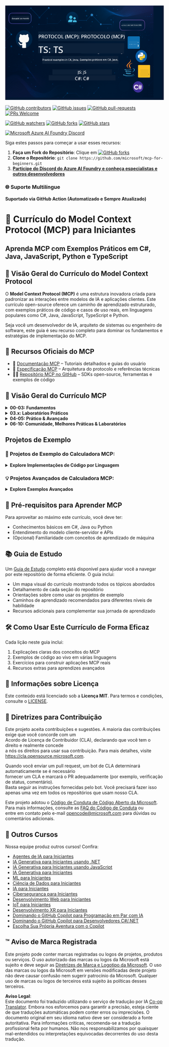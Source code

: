 <!--
CO_OP_TRANSLATOR_METADATA:
{
  "original_hash": "5dc09d7099d2f09f3e472bc8f073622d",
  "translation_date": "2025-06-23T14:27:31+00:00",
  "source_file": "README.md",
  "language_code": "br"
}
-->
![MCP-for-beginners](../../translated_images/mcp-beginners.2ce2b317996369ff66c5b72e25eff9d4288ab2741fc70c0b4e523d1ae1e249fd.br.png) 

[![GitHub contributors](https://img.shields.io/github/contributors/microsoft/mcp-for-beginners.svg)](https://GitHub.com/microsoft/mcp-for-beginners/graphs/contributors)
[![GitHub issues](https://img.shields.io/github/issues/microsoft/mcp-for-beginners.svg)](https://GitHub.com/microsoft/mcp-for-beginners/issues)
[![GitHub pull-requests](https://img.shields.io/github/issues-pr/microsoft/mcp-for-beginners.svg)](https://GitHub.com/microsoft/mcp-for-beginners/pulls)
[![PRs Welcome](https://img.shields.io/badge/PRs-welcome-brightgreen.svg?style=flat-square)](http://makeapullrequest.com)

[![GitHub watchers](https://img.shields.io/github/watchers/microsoft/mcp-for-beginners.svg?style=social&label=Watch)](https://GitHub.com/microsoft/mcp-for-beginners/watchers)
[![GitHub forks](https://img.shields.io/github/forks/microsoft/mcp-for-beginners.svg?style=social&label=Fork)](https://GitHub.com/microsoft/mcp-for-beginners/fork)
[![GitHub stars](https://img.shields.io/github/stars/microsoft/mcp-for-beginners?style=social&label=Star)](https://GitHub.com/microsoft/mcp-for-beginners/stargazers)


[![Microsoft Azure AI Foundry Discord](https://dcbadge.vercel.app/api/server/ByRwuEEgH4)](https://discord.com/invite/ByRwuEEgH4)


Siga estes passos para começar a usar esses recursos:
1. **Faça um Fork do Repositório**: Clique em [![GitHub forks](https://img.shields.io/github/forks/microsoft/mcp-for-beginners.svg?style=social&label=Fork)](https://GitHub.com/microsoft/mcp-for-beginners/fork)
2. **Clone o Repositório**:   `git clone https://github.com/microsoft/mcp-for-beginners.git`
3. [**Participe do Discord do Azure AI Foundry e conheça especialistas e outros desenvolvedores**](https://discord.com/invite/ByRwuEEgH4)


### 🌐 Suporte Multilíngue

#### Suportado via GitHub Action (Automatizado e Sempre Atualizado)

# 🚀 Currículo do Model Context Protocol (MCP) para Iniciantes

## **Aprenda MCP com Exemplos Práticos em C#, Java, JavaScript, Python e TypeScript**

## 🧠 Visão Geral do Currículo do Model Context Protocol

O **Model Context Protocol (MCP)** é uma estrutura inovadora criada para padronizar as interações entre modelos de IA e aplicações clientes. Este currículo open-source oferece um caminho de aprendizado estruturado, com exemplos práticos de código e casos de uso reais, em linguagens populares como C#, Java, JavaScript, TypeScript e Python.

Seja você um desenvolvedor de IA, arquiteto de sistemas ou engenheiro de software, este guia é seu recurso completo para dominar os fundamentos e estratégias de implementação do MCP.

## 🔗 Recursos Oficiais do MCP

- 📘 [Documentação MCP](https://modelcontextprotocol.io/) – Tutoriais detalhados e guias do usuário  
- 📜 [Especificação MCP](https://spec.modelcontextprotocol.io/) – Arquitetura do protocolo e referências técnicas  
- 🧑‍💻 [Repositório MCP no GitHub](https://github.com/modelcontextprotocol) – SDKs open-source, ferramentas e exemplos de código  

## 🧭 Visão Geral do Currículo MCP

<details>
  <summary><strong>00-03: Fundamentos</strong></summary>

- **00. Introdução ao MCP**  
  Visão geral do Model Context Protocol e sua importância em pipelines de IA. [Leia mais](./00-Introduction/README.md)
- **01. Conceitos Básicos Explicados**  
  Exploração aprofundada dos conceitos centrais do MCP. [Leia mais](./01-CoreConcepts/README.md)
- **02. Segurança no MCP**  
  Ameaças de segurança e melhores práticas. [Leia mais](./02-Security/README.md)
- **03. Primeiros Passos com MCP**  
  Configuração do ambiente, servidores/clientes básicos, integração. [Leia mais](./03-GettingStarted/README.md)
</details>

<details>
  <summary><strong>03.x: Laboratórios Práticos</strong></summary>

- **3.1. Primeiro servidor** – [Guia](./03-GettingStarted/01-first-server/README.md)
- **3.2. Primeiro cliente** – [Guia](./03-GettingStarted/02-client/README.md)
- **3.3. Cliente com LLM** – [Guia](./03-GettingStarted/03-llm-client/README.md)
- **3.4. Consumindo um servidor com Visual Studio Code** – [Guia](./03-GettingStarted/04-vscode/README.md)
- **3.5. Criando um servidor usando SSE** – [Guia](./03-GettingStarted/05-sse-server/README.md)
- **3.6. Streaming HTTP** – [Guia](./03-GettingStarted/06-http-streaming/README.md)
- **3.7. Usando AI Toolkit** – [Guia](./03-GettingStarted/07-aitk/README.md)
- **3.8. Testando seu servidor** – [Guia](./03-GettingStarted/08-testing/README.md)
- **3.9. Implantando seu servidor** – [Guia](./03-GettingStarted/09-deployment/README.md)
</details>

<details>
  <summary><strong>04-05: Prático & Avançado</strong></summary>

- **04. Implementação Prática**  
  SDKs, depuração, testes, templates reutilizáveis de prompts. [Leia mais](./04-PracticalImplementation/README.md)
- **05. Tópicos Avançados no MCP**  
  IA multimodal, escalabilidade, uso corporativo. [Leia mais](./05-AdvancedTopics/README.md)
- **5.1. Integração MCP com Azure** – [Guia](./05-AdvancedTopics/mcp-integration/README.md)
- **5.2. Multimodalidade** – [Guia](./05-AdvancedTopics/mcp-multi-modality/README.md)
- **5.3. Demonstração MCP OAuth2** – [Guia](./05-AdvancedTopics/mcp-oauth2-demo/README.md)
- **5.4. Contextos Raiz** – [Guia](./05-AdvancedTopics/mcp-root-contexts/README.md)
- **5.5. Roteamento** – [Guia](./05-AdvancedTopics/mcp-routing/README.md)
- **5.6. Amostragem** – [Guia](./05-AdvancedTopics/mcp-sampling/README.md)
- **5.7. Escalabilidade** – [Guia](./05-AdvancedTopics/mcp-scaling/README.md)
- **5.8. Segurança** – [Guia](./05-AdvancedTopics/mcp-security/README.md)
- **5.9. MCP para Busca na Web** – [Guia](./05-AdvancedTopics/web-search-mcp/README.md)
- **5.10. Streaming em Tempo Real** – [Guia](./05-AdvancedTopics/mcp-realtimestreaming/README.md)
- **5.11. Busca na Web em Tempo Real** – [Guia](./05-AdvancedTopics/mcp-realtimesearch/README.md)
</details>

<details>
  <summary><strong>06-10: Comunidade, Melhores Práticas & Laboratórios</strong></summary>

- **06. Contribuições da Comunidade** – [Guia](./06-CommunityContributions/README.md)
- **07. Lições da Adoção Inicial** – [Guia](./07-LessonsFromEarlyAdoption/README.md)
- **08. Melhores Práticas para MCP** – [Guia](./08-BestPractices/README.md)
- **09. Estudos de Caso MCP** – [Guia](./09-CaseStudy/README.md)
- **10. Otimizando Fluxos de Trabalho de IA: Construindo um Servidor MCP com AI Toolkit** – [Laboratório Prático](./10-StreamliningAIWorkflowsBuildingAnMCPServerWithAIToolkit/README.md)
</details>

## Projetos de Exemplo

### 🧮 Projetos de Exemplo do Calculadora MCP:
<details>
  <summary><strong>Explore Implementações de Código por Linguagem</strong></summary>

  - [Exemplo de Servidor MCP em C#](./03-GettingStarted/samples/csharp/README.md)
  - [Calculadora MCP em Java](./03-GettingStarted/samples/java/calculator/README.md)
  - [Demonstração MCP em JavaScript](./03-GettingStarted/samples/javascript/README.md)
  - [Servidor MCP em Python](../../03-GettingStarted/samples/python/mcp_calculator_server.py)
  - [Exemplo MCP em TypeScript](./03-GettingStarted/samples/typescript/README.md)

</details>

### 💡 Projetos Avançados de Calculadora MCP:
<details>
  <summary><strong>Explore Exemplos Avançados</strong></summary>

  - [Exemplo Avançado em C#](./04-PracticalImplementation/samples/csharp/README.md)
  - [Exemplo de Aplicativo Container em Java](./04-PracticalImplementation/samples/java/containerapp/README.md)
  - [Exemplo Avançado em JavaScript](./04-PracticalImplementation/samples/javascript/README.md)
  - [Implementação Complexa em Python](../../04-PracticalImplementation/samples/python/mcp_sample.py)
  - [Exemplo de Container em TypeScript](./04-PracticalImplementation/samples/typescript/README.md)

</details>


## 🎯 Pré-requisitos para Aprender MCP

Para aproveitar ao máximo este currículo, você deve ter:

- Conhecimentos básicos em C#, Java ou Python  
- Entendimento do modelo cliente-servidor e APIs  
- (Opcional) Familiaridade com conceitos de aprendizado de máquina  

## 📚 Guia de Estudo

Um [Guia de Estudo](./study_guide.md) completo está disponível para ajudar você a navegar por este repositório de forma eficiente. O guia inclui:

- Um mapa visual do currículo mostrando todos os tópicos abordados  
- Detalhamento de cada seção do repositório  
- Orientações sobre como usar os projetos de exemplo  
- Caminhos de aprendizado recomendados para diferentes níveis de habilidade  
- Recursos adicionais para complementar sua jornada de aprendizado  

## 🛠️ Como Usar Este Currículo de Forma Eficaz

Cada lição neste guia inclui:

1. Explicações claras dos conceitos do MCP  
2. Exemplos de código ao vivo em várias linguagens  
3. Exercícios para construir aplicações MCP reais  
4. Recursos extras para aprendizes avançados  

## 📜 Informações sobre Licença

Este conteúdo está licenciado sob a **Licença MIT**. Para termos e condições, consulte o [LICENSE](../../LICENSE).

## 🤝 Diretrizes para Contribuição

Este projeto aceita contribuições e sugestões. A maioria das contribuições exige que você concorde com um  
Acordo de Licença de Contribuidor (CLA), declarando que você tem o direito e realmente concede  
a nós os direitos para usar sua contribuição. Para mais detalhes, visite <https://cla.opensource.microsoft.com>.

Quando você enviar um pull request, um bot de CLA determinará automaticamente se é necessário  
fornecer um CLA e marcará o PR adequadamente (por exemplo, verificação de status, comentário).  
Basta seguir as instruções fornecidas pelo bot. Você precisará fazer isso apenas uma vez em todos os repositórios que usam nosso CLA.

Este projeto adotou o [Código de Conduta de Código Aberto da Microsoft](https://opensource.microsoft.com/codeofconduct/).  
Para mais informações, consulte as [FAQ do Código de Conduta](https://opensource.microsoft.com/codeofconduct/faq/) ou  
entre em contato pelo e-mail [opencode@microsoft.com](mailto:opencode@microsoft.com) para dúvidas ou comentários adicionais.

## 🎒 Outros Cursos  
Nossa equipe produz outros cursos! Confira:

- [Agentes de IA para Iniciantes](https://github.com/microsoft/ai-agents-for-beginners?WT.mc_id=academic-105485-koreyst)
- [IA Generativa para Iniciantes usando .NET](https://github.com/microsoft/Generative-AI-for-beginners-dotnet?WT.mc_id=academic-105485-koreyst)
- [IA Generativa para Iniciantes usando JavaScript](https://github.com/microsoft/generative-ai-with-javascript?WT.mc_id=academic-105485-koreyst)
- [IA Generativa para Iniciantes](https://github.com/microsoft/generative-ai-for-beginners?WT.mc_id=academic-105485-koreyst)
- [ML para Iniciantes](https://aka.ms/ml-beginners?WT.mc_id=academic-105485-koreyst)
- [Ciência de Dados para Iniciantes](https://aka.ms/datascience-beginners?WT.mc_id=academic-105485-koreyst)
- [IA para Iniciantes](https://aka.ms/ai-beginners?WT.mc_id=academic-105485-koreyst)
- [Cibersegurança para Iniciantes](https://github.com/microsoft/Security-101??WT.mc_id=academic-96948-sayoung)
- [Desenvolvimento Web para Iniciantes](https://aka.ms/webdev-beginners?WT.mc_id=academic-105485-koreyst)
- [IoT para Iniciantes](https://aka.ms/iot-beginners?WT.mc_id=academic-105485-koreyst)
- [Desenvolvimento XR para Iniciantes](https://github.com/microsoft/xr-development-for-beginners?WT.mc_id=academic-105485-koreyst)
- [Dominando o GitHub Copilot para Programação em Par com IA](https://aka.ms/GitHubCopilotAI?WT.mc_id=academic-105485-koreyst)
- [Dominando o GitHub Copilot para Desenvolvedores C#/.NET](https://github.com/microsoft/mastering-github-copilot-for-dotnet-csharp-developers?WT.mc_id=academic-105485-koreyst)
- [Escolha Sua Própria Aventura com o Copilot](https://github.com/microsoft/CopilotAdventures?WT.mc_id=academic-105485-koreyst)


## ™️ Aviso de Marca Registrada

Este projeto pode conter marcas registradas ou logos de projetos, produtos ou serviços. O uso autorizado das marcas ou logos da Microsoft está sujeito e deve seguir as
[Diretrizes de Marca e Logotipo da Microsoft](https://www.microsoft.com/legal/intellectualproperty/trademarks/usage/general).
O uso das marcas ou logos da Microsoft em versões modificadas deste projeto não deve causar confusão nem sugerir patrocínio da Microsoft.
Qualquer uso de marcas ou logos de terceiros está sujeito às políticas desses terceiros.

**Aviso Legal**:  
Este documento foi traduzido utilizando o serviço de tradução por IA [Co-op Translator](https://github.com/Azure/co-op-translator). Embora nos esforcemos para garantir a precisão, esteja ciente de que traduções automáticas podem conter erros ou imprecisões. O documento original em seu idioma nativo deve ser considerado a fonte autoritativa. Para informações críticas, recomenda-se a tradução profissional feita por humanos. Não nos responsabilizamos por quaisquer mal-entendidos ou interpretações equivocadas decorrentes do uso desta tradução.